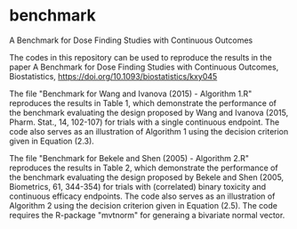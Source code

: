 # benchmark
A Benchmark for Dose Finding Studies with Continuous Outcomes

The codes in this repository can be used to reproduce the results in the paper 
A Benchmark for Dose Finding Studies with Continuous Outcomes, Biostatistics, https://doi.org/10.1093/biostatistics/kxy045   

The file "Benchmark for Wang and Ivanova (2015) - Algorithm 1.R" reproduces the results in Table 1, which demonstrate the performance of the benchmark evaluating the design proposed by Wang and Ivanova (2015, Pharm. Stat., 14, 102-107) for trials with a single continuous endpoint. The code also serves as an illustration of Algorithm 1 using the decision criterion given in Equation (2.3).

The file "Benchmark for Bekele and Shen (2005) - Algorithm 2.R" reproduces the results in Table 2, which demonstrate the performance of the benchmark evaluating the design proposed by Bekele and Shen (2005, Biometrics, 61, 344-354) for trials with (correlated) binary toxicity and continuous efficacy endpoints. The code also serves as an illustration of Algorithm 2 using the decision criterion given in Equation (2.5). The code requires the R-package "mvtnorm" for generaing a bivariate normal vector.



            
